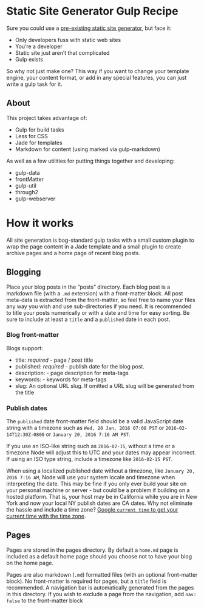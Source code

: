 # Static Site Generator Gulp Recipe

Sure you could use a [pre-existing static site generator](https://www.staticgen.com), but face it:

* Only developers fuss with static web sites
* You’re a developer
* Static site just aren’t that complicated
* Gulp exists

So why not just make one? This way if you want to change your template engine, your content format, or add in any special features, you can just write a gulp task for it.

## About

This project takes advantage of:

* Gulp for build tasks
* Less for CSS
* Jade for templates
* Markdown for content (using marked via gulp-markdown)

As well as a few utilities for putting things together and developing:

* gulp-data
* frontMatter
* gulp-util
* through2
* gulp-webserver

# How it works

All site generation is bog-standard gulp tasks with a small custom plugin to wrap the page content in a Jade template and a small plugin to create archive pages and a home page of recent blog posts.

## Blogging

Place your blog posts in the “posts” directory. Each blog post is a markdown file (with a `.md` extension) with a front-matter block. All post meta-data is extracted from the front-matter, so feel free to name your files any way you wish and use sub-directories if you need. It is recommended to title your posts numerically or with a date and time for easy sorting. Be sure to include at least a `title` and a `published` date in each post. 

### Blog front-matter

Blogs support:

* title: *required* - page / post title
* published: *required* - publish date for the blog post. 
* description:  - page description for meta-tags 
* keywords: - keywords for meta-tags
* slug: An optional URL slug. If omitted a URL slug will be generated from the title

### Publish dates

The `published` date front-matter field should be a valid JavaScript date string with a timezone such as `Wed, 20 Jan, 2016 07:08 PST` or `2016-02-14T12:30Z-0800` or `January 20, 2016 7:16 AM PST`.

If you use an ISO-like string such as `2016-02-15`, without a time or a timezone Node will adjust this to UTC and your dates may appear incorrect. If using an ISO type string, include a timezone like `2016-02-15 PST`. 

When using a localized published date without a timezone, like `January 20, 2016 7:16 AM`, Node will use your system locale and timezone when interpreting the date. This may be fine if you only ever build your site on your personal machine or server - but could be a problem if building on a hosted platform. That is, your host may be in California while you are in New York and now your local NY publish dates are CA dates. Why not eliminate the hassle and include a time zone? [Google `current time` to get your current time with the time zone](https://www.google.com/#q=current+time).

## Pages

Pages are stored in the pages directory. By default a `home.md` page is included as a default home page should you choose not to have your blog on the home page.

Pages are also markdown (`.md`) formatted files (with an optional front-matter block). No front-matter is required for pages, but a `title` field is recommended. A navigation bar is automatically generated from the pages in this directory. If you wish to exclude a page from the navigation, add `nav: false` to the front-matter block